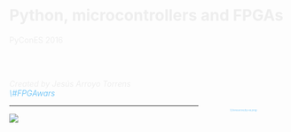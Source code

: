 <!-- .slide: data-background="resources/background.png" -->

<h1 style="color: #EEEEEE;">
  Python, microcontrollers and FPGAs
</h1>

<div style="color: #EEEEEE;">
  PyConES 2016
<div>

</br></br>

<i style="color: #EEEEEE;">
  Created by Jesús Arroyo Torrens
<i>

<div style="color: #77C7F7;">
  \#FPGAwars
<div>

<div class="row" style="float: right; transform: scale(0.3, 0.3); -ms-transform: scale(0.3, 0.3); -webkit-transform: scale(0.3, 0.3);">
  ![](resources/by-sa.png)
</div>

---

![](resources/index/0.svg)
